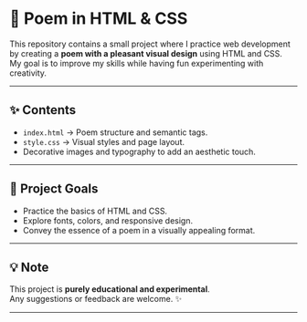 # 🌸 Poem in HTML & CSS

This repository contains a small project where I practice web development by creating a **poem with a pleasant visual design** using HTML and CSS.  
My goal is to improve my skills while having fun experimenting with creativity.

---

## ✨ Contents

- `index.html` → Poem structure and semantic tags.
- `style.css` → Visual styles and page layout.
- Decorative images and typography to add an aesthetic touch.

---

## 🎯 Project Goals

- Practice the basics of HTML and CSS.
- Explore fonts, colors, and responsive design.
- Convey the essence of a poem in a visually appealing format.

---

## 💡 Note
This project is **purely educational and experimental**.  
Any suggestions or feedback are welcome. ✨

---
